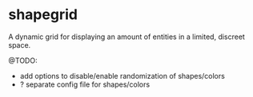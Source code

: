 # shapegrid
A dynamic grid for displaying an amount of entities in a limited, discreet space.



@TODO:

- add options to disable/enable randomization of shapes/colors
- ? separate config file for shapes/colors

